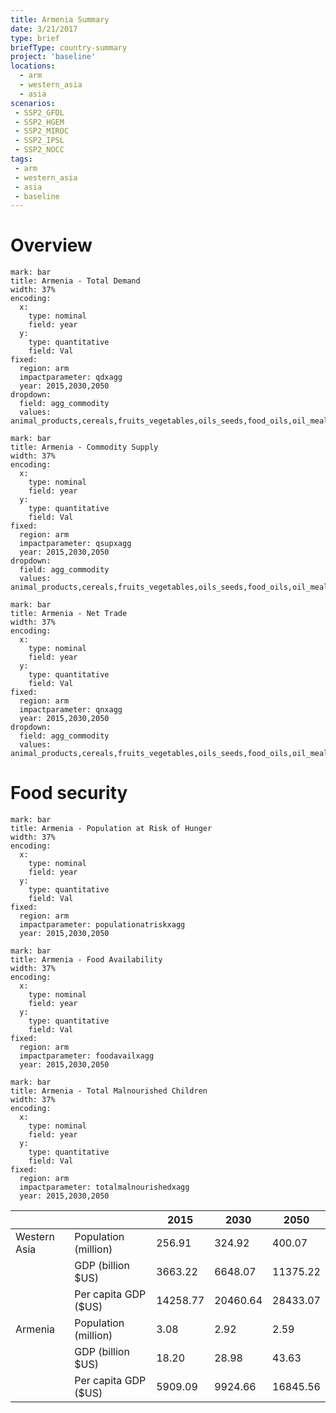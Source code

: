 ```yaml
---
title: Armenia Summary
date: 3/21/2017
type: brief
briefType: country-summary
project: 'baseline'
locations:
  - arm
  - western_asia
  - asia
scenarios:
 - SSP2_GFDL
 - SSP2_HGEM
 - SSP2_MIROC
 - SSP2_IPSL
 - SSP2_NOCC
tags:
 - arm
 - western_asia
 - asia
 - baseline
---
```

# Overview 

```chart
mark: bar
title: Armenia - Total Demand
width: 37%
encoding:
  x:
    type: nominal
    field: year
  y:
    type: quantitative
    field: Val
fixed:
  region: arm
  impactparameter: qdxagg
  year: 2015,2030,2050
dropdown:
  field: agg_commodity
  values: animal_products,cereals,fruits_vegetables,oils_seeds,food_oils,oil_meals,other,pulses,roots_tubers,sugar
```

```chart
mark: bar
title: Armenia - Commodity Supply
width: 37%
encoding:
  x:
    type: nominal
    field: year
  y:
    type: quantitative
    field: Val
fixed:
  region: arm
  impactparameter: qsupxagg
  year: 2015,2030,2050
dropdown:
  field: agg_commodity
  values: animal_products,cereals,fruits_vegetables,oils_seeds,food_oils,oil_meals,other,pulses,roots_tubers,sugar
```

```chart
mark: bar
title: Armenia - Net Trade
width: 37%
encoding:
  x:
    type: nominal
    field: year
  y:
    type: quantitative
    field: Val
fixed:
  region: arm
  impactparameter: qnxagg
  year: 2015,2030,2050
dropdown:
  field: agg_commodity
  values: animal_products,cereals,fruits_vegetables,oils_seeds,food_oils,oil_meals,other,pulses,roots_tubers,sugar
```

# Food security

```chart
mark: bar
title: Armenia - Population at Risk of Hunger
width: 37%
encoding:
  x:
    type: nominal
    field: year
  y:
    type: quantitative
    field: Val
fixed:
  region: arm
  impactparameter: populationatriskxagg
  year: 2015,2030,2050
```

```chart
mark: bar
title: Armenia - Food Availability
width: 37%
encoding:
  x:
    type: nominal
    field: year
  y:
    type: quantitative
    field: Val
fixed:
  region: arm
  impactparameter: foodavailxagg
  year: 2015,2030,2050
```

```chart
mark: bar
title: Armenia - Total Malnourished Children
width: 37%
encoding:
  x:
    type: nominal
    field: year
  y:
    type: quantitative
    field: Val
fixed:
  region: arm
  impactparameter: totalmalnourishedxagg
  year: 2015,2030,2050
```

|   |   | 2015 | 2030 | 2050 |
|---|---|---|---|---|
| Western Asia | Population (million) | 256.91 | 324.92 | 400.07 |
|  | GDP (billion $US) | 3663.22 | 6648.07 | 11375.22 |
|  | Per capita GDP ($US) | 14258.77 | 20460.64 | 28433.07 |
| Armenia | Population (million) | 3.08 | 2.92 | 2.59 |
|  | GDP (billion $US) | 18.20 | 28.98 | 43.63 |
|  | Per capita GDP ($US) | 5909.09| 9924.66| 16845.56|